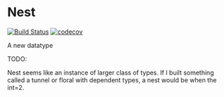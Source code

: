 # Nest
[![Build Status](https://travis-ci.com/nathaniel-may/Nest.svg?token=x1VSNGSPYqsoP9yQZN2W&branch=master)](https://travis-ci.com/nathaniel-may/Nest)
[![codecov](https://codecov.io/gh/nathaniel-may/Nest/branch/master/graph/badge.svg?token=PoGKLjiXwQ)](https://codecov.io/gh/nathaniel-may/Nest)

A new datatype

TODO:

Nest seems like an instance of larger class of types. If I built something called a tunnel or floral with dependent types, a nest would be when the int=2.